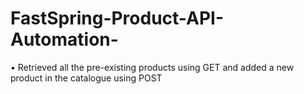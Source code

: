 # FastSpring-Product-API-Automation-
• Retrieved all the pre-existing products using GET and added  a new product in the catalogue using POST
